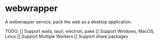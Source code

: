 # webwrapper
A webwrapper service, pack the web as a desktop application.


TODO:
[] Support wails, tauri, electron, pake
[] Support Windows, MacOS, Linux
[] Support Multiple Workers
[] Support share packages
